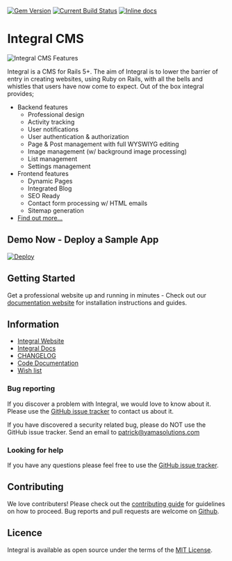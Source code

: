 [![Gem Version](https://badge.fury.io/rb/integral.svg)][version-website]
[![Current Build Status](https://img.shields.io/circleci/project/github/yamasolutions/integral/master.svg)][ci-website] [![Inline docs](http://inch-ci.org/github/yamasolutions/integral.svg?branch=master)][docs-website]
# Integral CMS
![Integral CMS Features](https://integralrails.com/features.gif)

Integral is a CMS for Rails 5+. The aim of Integral is to lower the barrier of entry in creating websites, using Ruby on Rails, with all the bells and whistles that users have now come to expect.
Out of the box integral provides;
* Backend features
    * Professional design
    * Activity tracking
    * User notifications
    * User authentication & authorization
    * Page & Post management with full WYSWIYG editing
    * Image management (w/ background image processing)
    * List management
    * Settings management
* Frontend features
    * Dynamic Pages
    * Integrated Blog
    * SEO Ready
    * Contact form processing w/ HTML emails
    * Sitemap generation
* [Find out more...][integral-cms]

## Demo Now - Deploy a Sample App

[![Deploy](https://www.herokucdn.com/deploy/button.svg)](https://heroku.com/deploy?template=https://github.com/yamasolutions/integral-sample)

## Getting Started

Get a professional website up and running in minutes - Check out our [documentation website](https://integralrails.com/docs) for installation instructions and guides.

## Information

* [Integral Website][integral-cms]
* [Integral Docs](https://integralrails.com/docs)
* [CHANGELOG](https://github.com/yamasolutions/integral/blob/master/CHANGELOG.md)
* [Code Documentation][docs-website]
* [Wish list](https://github.com/yamasolutions/integral/wiki/Wish-List)


### Bug reporting
If you discover a problem with Integral, we would love to know about it. Please use the [GitHub issue tracker][github-issue-tracker] to contact us about it.

If you have discovered a security related bug, please do NOT use the GitHub issue tracker. Send an email to patrick@yamasolutions.com


### Looking for help
If you have any questions please feel free to use the [GitHub issue tracker][github-issue-tracker].


## Contributing
We love contributers! Please check out the [contributing guide][contributing-guide] for guidelines on how to proceed. Bug reports and pull requests are welcome on [Github][integral-github].


## Licence
Integral is available as open source under the terms of the [MIT License](http://opensource.org/licenses/MIT).


[integral-cms]: https://integralrails.com
[contributing-guide]: https://github.com/yamasolutions/integral/blob/master/docs/contributing.md
[integral-github]: https://github.com/yamasolutions/integral
[version-website]: https://rubygems.org/gems/integral
[ci-website]: https://circleci.com/gh/yamasolutions/integral/tree/master
[code-climate-website]: https://codeclimate.com/github/yamasolutions/integral
[docs-website]: https://www.rubydoc.info/github/yamasolutions/integral
[github-issue-tracker]: https://github.com/yamasolutions/integral/issues
